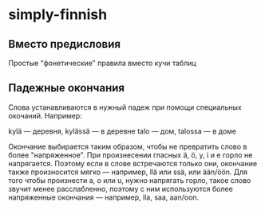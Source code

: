 # simply-finnish

## Вместо предисловия

Простые "фонетические" правила вместо кучи таблиц

## Падежные окончания

Слова устанавливаются в нужный падеж при помощи специальных окочаний. Например:

kylä — деревня, kylässä — в деревне
talo — дом, talossa — в доме

Окончание выбирается таким образом, чтобы не превратить слово в более "напряженное". При произнесении гласных ä, ö, y, i и e горло не напрягается. Поэтому если в слове встречаются только они, окончание также произносится мягко — например, llä или ssä, или ään/öön. Для того чтобы произнести a, o или u, нужно напрягать горло, такое слово звучит менее расслабленно, поэтому с ним используются более напряженные окончания — например, lla, saa, aan/oon.